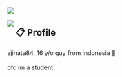 <img src="https://i.imgur.com/kfEBvSm.png"/>

<a href="https://discord.com/users/183480523371315201"><img align="left" src="https://lanyard-profile-readme.vercel.app/api/183480523371315201?bg=23283d&borderRadius=8px&hideDiscrim=true"/></a>


## 📋 Profile

ajinata84, 16 y/o guy from indonesia 🥖 <br/><br/>ofc im a student
